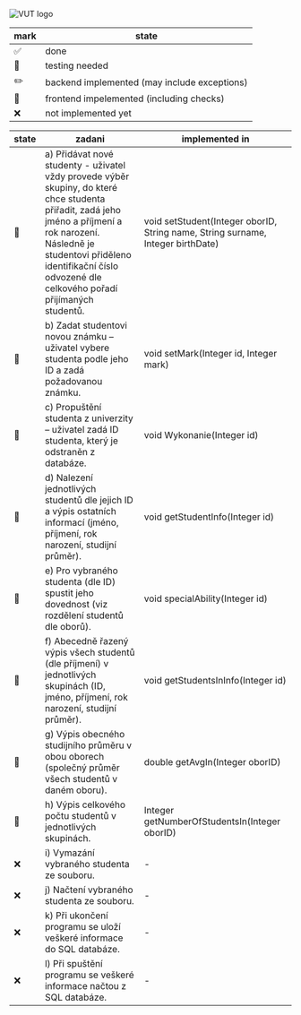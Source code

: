 
![VUT logo](https://vizual.vut.cz/images/o5.png)

| mark  | state |
| ------------- | ------------- |
| :white_check_mark:  | done  |
| :pushpin:  | testing needed  |
| :pencil2:  | backend implemented (may include exceptions)  |
| :newspaper:  | frontend impelemented (including checks)  |
| :x:  | not implemented yet  |



| state  | zadani | implemented in |
| ------------- | ------------- | ------------- |
| :pushpin: |  a) Přidávat nové studenty - uživatel vždy provede výběr skupiny, do které chce studenta přiřadit, zadá jeho jméno a příjmení a rok narození. Následně je studentovi přiděleno identifikační číslo odvozené dle celkového pořadí přijímaných studentů. | void setStudent(Integer oborID, String name, String surname, Integer birthDate) |
| :pushpin: |  b) Zadat studentovi novou známku – uživatel vybere studenta podle jeho ID a zadá požadovanou známku. | void setMark(Integer id, Integer mark) |
| :pushpin: |  c) Propuštění studenta z univerzity – uživatel zadá ID studenta, který je odstraněn z databáze. | void Wykonanie(Integer id) |
| :pushpin: |  d) Nalezení jednotlivých studentů dle jejich ID a výpis ostatních informací (jméno, příjmení, rok narození, studijní průměr). | void getStudentInfo(Integer id) |
| :pushpin: |  e) Pro vybraného studenta (dle ID) spustit jeho dovednost (viz rozdělení studentů dle oborů). | void specialAbility(Integer id) |
| :pushpin: |  f) Abecedně řazený výpis všech studentů (dle příjmení) v jednotlivých skupinách (ID, jméno, příjmení, rok narození, studijní průměr). | void getStudentsInInfo(Integer id) |
| :pushpin: |  g) Výpis obecného studijního průměru v obou oborech (společný průměr všech studentů v daném oboru). | double getAvgIn(Integer oborID) |
| :pushpin: |  h) Výpis celkového počtu studentů v jednotlivých skupinách. | Integer getNumberOfStudentsIn(Integer oborID) |
| :x: |  i) Vymazání vybraného studenta ze souboru. | - |
| :x: |  j) Načtení vybraného studenta ze souboru. | - |
| :x: |  k) Při ukončení programu se uloží veškeré informace do SQL databáze. | - |
| :x: |  l) Při spuštění programu se veškeré informace načtou z SQL databáze. | - |